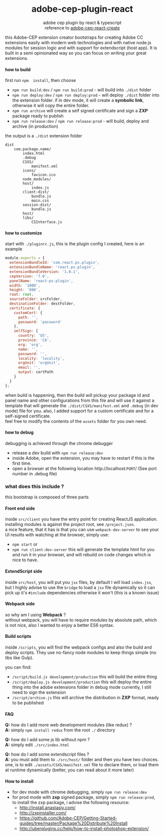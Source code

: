 <h1 align="center">adobe-cep-plugin-react</h1>

<div align="center">
  adobe cep plugin by react & typescript
</div>

<div align="center">
  reference to 
  <a href="https://github.com/HendrixString/adobe-cep-react-create">
    adobe-cep-react-create
  </a>
</div>

this Adobe-CEP extension creator bootstraps for creating Adobe CC extensions easily with
modern web technologies and with native node.js modules for session logic
and with support for extendscript (host app). It is built in a semi opinionated
way so you can focus on writing your great extensions.

#### how to build
first run `npm  install`, then choose  
- `npm run build:dev` / `npm run build:prod` - will build into `./dist` folder
- `npm run deploy:dev` / `npm run deploy:prod` - will deploy `./dist` folder into the extension folder.
if in dev mode, it will create a **symbolic link**, otherwise it will copy the entire folder.
- `npm run archive` will create a self signed certificate and sign a **ZXP** package ready to publish
- `npm run release:dev` / `npm run release:prod` - will build, deploy and archive (in production)

the output is a `./dist` extension folder
```
dist
    com.package.name/
        index.html
        .debug
        CSXS/
            manifest.xml
        icons/
            favicon.ico    
        node_modules/
        host/
            index.js
        client-dist/
            bundle.js
            main.css
        session-dist/
            bundle.js
        host/
        libs/
            CSInterface.js
```

#### how to customize
start with `./pluginrc.js`, this is the plugin config I created, here is an example
```javascript
module.exports = {
  extensionBundleId: 'com.react.ps.plugin',
  extensionBundleName: 'react.ps.plugin',
  extensionBundleVersion: '1.0.1',
  cepVersion: '7.0',
  panelName: 'react-ps-plugin',
  width: '1000',
  height: '800',
  root: root,
  sourceFolder: srcFolder,
  destinationFolder: destFolder,
  certificate: {
    customCert: {
      path: '',
      password: 'password'
    },
    selfSign: {
      country: 'US',
      province: 'CA',
      org: 'org',
      name: '',
      password: '',
      locality: 'locality',
      orgUnit: 'orgUnit',
      email: '',
      output: certPath
    }
  }
};
```
when build is happening, then the build will pickup your package id and panel name
and other configurations from this file and will use it against a template that will
generate the `./dist/CSXS/manifest.xml` and `.debug` (in dev mode) file for you.
also, I added support for a custom certificate and for a self-signed certificate.  
feel free to modify the contents of the `assets` folder for you own need.

#### how to debug
debugging is achieved through the chrome debugger
- release a dev build with `npm run release:dev`
- inside Adobe, open the extension, you may have to restart if this is the first time.
- open a browser at the following location http://localhost:`PORT`/ (See port number in .debug file)

### what does this include ?
this bootstrap is composed of three parts

#### Front end side
inside `src/client` you have the entry point for creating ReactJS application.
installing modules is against the project root, see `/project.json`.  
a nice feature, that it has is that you can use `webpack-dev-server` to see
your UI results with watching at the browser, simply use:
- `npm start` or
- `npm run client:dev-server`
this will generate the template html for you and run it in your browser,
and will rebuild on code changes which is nice to have.

#### ExtendScript side
inside `src/host`, you will put you `jsx` files, by default I will load `index.jsx`,
but I highly advise to use the `bridge` to load a `jsx` file dynamically so it can pick
up it's `#include` dependencies otherwise it won't (this is a known issue)

#### Webpack side
so why am I using **Webpack** ?  
without webpack, you will have to require modules by absolute path, which is not nice,
also I wanted to enjoy a better ES6 syntax.

#### Build scripts
inside `/scripts`, you will find the webpack configs and also the build and deploy
scripts. They use no-fancy node modules to keep things simple (no libs like Gulp).

you can find:  
- `/script/build.js development/production` this will build the entire thing
- `/script/deploy.js development/production` this will deploy the entire thing into
the adobe extensions folder in debug mode currently, I still need to sign the extension
- `/script/archive.js` this will archive the distribution in **ZXP** format, ready to be published

#### FAQ
**Q:** how do I add more web development modules (like redux) ?  
**A:** simply `npm install redux` from the root `./` directory  

**Q:** how do I add some js lib without npm ?  
**A:** simply edit `./src/index.html`  

**Q:** how do I add some extendscript files ?  
**A:** you must add them to `./src/host/` folder and then you have two choices. one, is to edit
`./assets/CSXS/manifest.xml` file to declare them, or load them at runtime dynamically (better, you can read
    about it more later)

#### How to install
- for dev mode with chrome debugging, simply `npm run release:dev`
- for prod mode with **zxp** signed package, simply `npm run release:prod`, to install the zxp package,
i advise the following resource:
    - http://install.anastasiy.com/
    - http://zxpinstaller.com/
    - https://github.com/Adobe-CEP/Getting-Started-guides/tree/master/Package%20Distribute%20Install
    - http://uberplugins.cc/help/how-to-install-photoshop-extension/